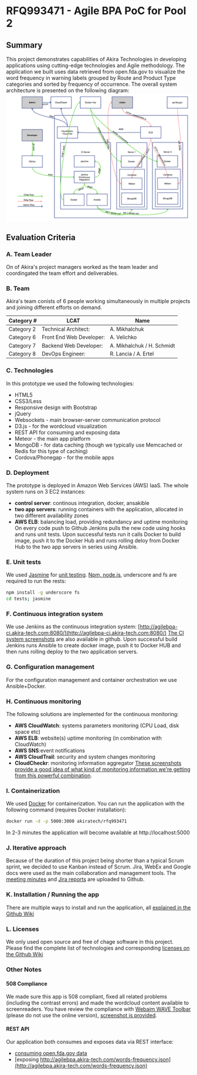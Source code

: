 # RFQ993471 - Agile BPA PoC for Pool 2

## Summary

This project demonstrates capabilities of Akira Technologies in developing applications using cutting-edge technologies and Agile methodology.
The application we built uses data retrieved from open.fda.gov to visualize the word frequency in warning labels grouped by Route and Product Type categories and sorted by frequency of occurrence.
The overall system architecture is presented on the following diagram:
![Akira TEchnologies Agile BPA PoC Architecture](/doc/architecture/architecture.png)

## Evaluation Criteria

### A. Team Leader

On of Akira's project managers worked as the team leader and coordingated the team effort and deliverables.

### B. Team

Akira's team conists of 6 people working simultaneously in multiple projects and joining different efforts on demand.

Category # | LCAT                     | Name
-----------|--------------------------|----------------------------
Category 2 | Technical Architect:     | A. Mikhalchuk
Category 6 | Front End Web Developer: | A. Velichko
Category 7 | Backend Web Developer:   | A. Mikhalchuk / H. Schmidt
Category 8 | DevOps Engineer:         | R. Lancia / A. Ertel

### C. Technologies
  In this prototype we used the following technologies:
  * HTML5
  * CSS3/Less
  * Responsive design with Bootstrap
  * jQuery
  * Websockets - main browser-server communication protocol
  * D3.js - for the wordcloud visualization
  * REST API for consuming and exposing data
  * Meteor - the main app platform
  * MongoDB - for data caching (though we typically use Memcached or Redis for this type of caching)
  * Cordova/Phonegap - for the mobile apps

### D. Deployment
  The prototype is deployed in Amazon Web Services (AWS) IaaS.
  The whole system runs on 3 EC2 instances:
  * __control server__: continous integration, docker, ansakible
  * __two app servers__: running containers with the application, allocated in two different availability zones
  * __AWS ELB__: balancing load, providing redundancy and uptime monitoring
  On every code push to Github Jenkins pulls the new code using hooks and runs unit tests. Upon successful tests run it calls Docker to build image, push it to the Docker Hub and runs rolling deloy from Docker Hub to the two app servers in series using Ansible.

### E. Unit tests
  We used [Jasmine](http://jasmine.github.io/) for [unit testing](/tests). [Npm, node.js](https://nodejs.org/download/), underscore and fs are required to run the rests:

  ```sh
  npm install -g underscore fs
  cd tests; jasmine
  ```

### F. Continuous integration system
We use Jenkins as the continuous integration system: [http://agilebpa-ci.akira-tech.com:8080/](http://agilebpa-ci.akira-tech.com:8080/)
[The CI system screenshots](/doc/continuous_integration) are also available in github.
Upon successful build Jenkins runs Ansible to create docker image, push it to Docker HUB and then runs rolling deploy to the two application servers.

### G. Configuration management
For the configuration management and container orchestration we use Ansible+Docker.

### H. Continuous monitoring
 The following solutions are implemented for the continuous monitoring:
 * __AWS CloudWatch__: systems parameters monitoring (CPU Load, disk space etc)
 * __AWS ELB__: website(s) uptime monitoring (in combination with CloudWatch)
 * __AWS SNS__:event notifications
 * __AWS CloudTrail__: security and system changes monitoring
 * __CloudCheckr__: monitoring information aggregator
 [These screenshots provide a good idea of what kind of monitoring information we're getting from this powerful combination](/doc/continuous_monitoring).

### I. Containerization
We used [Docker](http://docker.com) for containerization.
You can run the application with the following command (requires Docker installation):

```sh
docker run -d -p 5000:3000 akiratech/rfq993471
```

In 2-3 minutes the application will become available at http://localhost:5000

### J. Iterative approach
Because of the duration of this project being shorter than a typical Scrum sprint, we decided to use Kanban instead of Scrum.
Jira, WebEx and Google docs were used as the main collaboration and management tools. The [meeting minutes](wiki/Meeting-Minutes) and [Jira reports](/doc/reports) are uploaded to Github.

### K. Installation / Running the app
There are multiple ways to install and run the application, all [explained in the Github Wiki](/wiki/Installing-and-Running-the-Application)

### L. Licenses

We only used open source and free of chage software in this project.
Please find the complete list of technologies and corresponding [licenses on the Github Wiki](/wiki/Software-Licenses)

### Other Notes

#### 508 Compliance

We made sure this app is 508 compliant, fixed all related problems (including the contrast errors) and made the wordcloud content available to screenreaders.
You have review the compliance with <a href="https://wave.webaim.org/toolbar/">Webaim WAVE Toolbar</a> (please do not use the online version), [screenshot is provided](/doc/508/508.png).

#### REST API
  Our application both consumes and exposes data via REST interface:
  * [consuming open.fda.gov data](https://api.fda.gov/drug/label.json?api_key=AKIRA_API_KEY&search=effective_time:[20130601+TO+20140731]+AND+_exists_:warnings&limit=100)
  * [exposing http://agilebpa.akira-tech.com/words-frequency.json](http://agilebpa.akira-tech.com/words-frequency.json)
